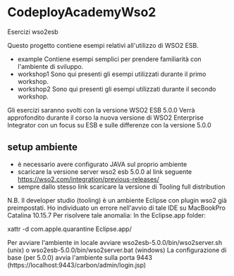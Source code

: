 # CodeployAcademyWso2
Esercizi wso2esb

Questo progetto contiene esempi relativi all'utilizzo di WSO2 ESB.

- example
Contiene esempi semplici per prendere familiarità con l'ambiente di sviluppo.
- workshop1
Sono qui presenti gli esempi utilizzati durante il primo workshop.
- workshop2
Sono qui presenti gli esempi utilizzati durante il secondo workshop.

Gli esercizi saranno svolti con la versione WSO2 ESB 5.0.0
Verrà approfondito durante il corso la nuova versione di WSO2 Enterprise Integrator con un focus su ESB
e sulle differenze con la versione 5.0.0 

## setup ambiente
- è necessario avere configurato JAVA sul proprio ambiente
- scaricare la versione server wso2 esb 5.0.0 al link seguente https://wso2.com/integration/previous-releases/
- sempre dallo stesso link scaricare la versione di Tooling full distribution

N.B. Il developer studio (tooling) è un ambiente Eclipse con plugin wso2 già preimpostati.
Ho individuato un errore nell'avvio di tale IDE su MacBookPro Catalina 10.15.7
Per risolvere tale anomalia:
In the Eclipse.app folder:

xattr -d com.apple.quarantine Eclipse.app/

Per avviare l'ambiente in locale avviare wso2esb-5.0.0/bin/wso2server.sh (unix) o wso2esb-5.0.0/bin/wso2server.bat (windows)
La configurazione di base (per 5.0.0) avvia l'ambiente sulla porta 9443 (https://localhost:9443/carbon/admin/login.jsp)

